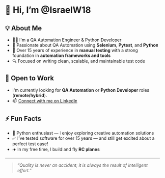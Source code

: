 # 👋 Hi, I’m @IsraelW18

## 💡 About Me
- 👨‍💻 I'm a QA Automation Engineer & Python Developer
- 👀 Passionate about QA Automation using **Selenium**, **Pytest**, and **Python**
- 🧪 Over 15 years of experience in **manual testing** with a strong foundation in **automation frameworks and tools**
- 🔍 Focused on writing clean, scalable, and maintainable test code

## 💼 Open to Work
- I'm currently looking for **QA Automation** or **Python Developer** roles (**remote/hybrid**).
- 📫 [Connect with me on LinkedIn](https://www.linkedin.com/in/israel-wasserman/)

## ⚡ Fun Facts
- 🐍 Python enthusiast — I enjoy exploring creative automation solutions  
- ✅ I’ve tested software for over 15 years — and still get excited about a perfect test case!
- ✈️ In my free time, I build and fly **RC planes**

---

> _“Quality is never an accident; it is always the result of intelligent effort.”_
